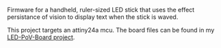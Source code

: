 Firmware for a handheld, ruler-sized LED stick that uses the effect persistance of vision to display text when the stick is waved.

This project targets an attiny24a mcu. The board files can be found in my [LED-PoV-Board project](https://github.com/opif/led-pov-board).
